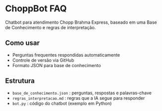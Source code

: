 # ChoppBot FAQ

Chatbot para atendimento Chopp Brahma Express, baseado em uma Base de Conhecimento e regras de interpretação.

## Como usar

- Perguntas frequentes respondidas automaticamente
- Controle de versão via GitHub
- Formato JSON para base de conhecimento

## Estrutura

- `base_de_conhecimento.json` : perguntas, respostas e palavras-chave
- `regras_interpretacao.md` : regras que a IA segue para responder
- `bot.py` : código do chatbot (exemplo em Python)
